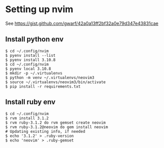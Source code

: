 # Setting up nvim

See https://gist.github.com/gwarf/42a0a13ff2bf32a0e79d347e43831cae

## Install python env

```shell
$ cd ~/.config/nvim
$ pyenv install --list
$ pyenv install 3.10.8
$ cd ~/.config/nvim
$ pyenv local 3.10.8
$ mkdir -p ~/.virtualenvs
$ python -m venv ~/.virtualenvs/neovim3
$ source ~/.virtualenvs/neovim3/bin/activate
$ pip install -r requirements.txt
```

## Install ruby env

```shell
$ cd ~/.config/nvim
$ rvm install 3.1.2
$ rvm ruby-3.1.2 do rvm gemset create neovim
$ rvm ruby-3.1.2@neovim do gem install neovim
# Updating existing info, if needed
$ echo '3.1.2' > .ruby-version
$ echo 'neovim' > .ruby-gemset
```
